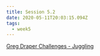 ```yaml
---
title: Session 5.2
date: 2020-05-11T20:03:15.094Z
tags:
  - week5
---
```

[Greg Draper Challenges - Juggling](https://res.cloudinary.com/jenko/image/upload/v1589472919/tns-lockdown-activities/week5/session2/Week_5_-_Greg_Draper_Challenges_-_Juggling_Skills_Practice_2_f8nl0z.pdf)
